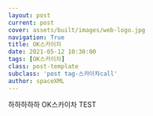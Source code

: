 ```yaml
---
layout: post
current: post
cover: assets/built/images/web-logo.jpg
navigation: True
title: OK스카이차
date: 2021-05-12 10:30:00
tags: [OK스카이차]
class: post-template
subclass: 'post tag-스카이차call'
author: spaceXML
---
```


하하하하하 OK스카이차 TEST